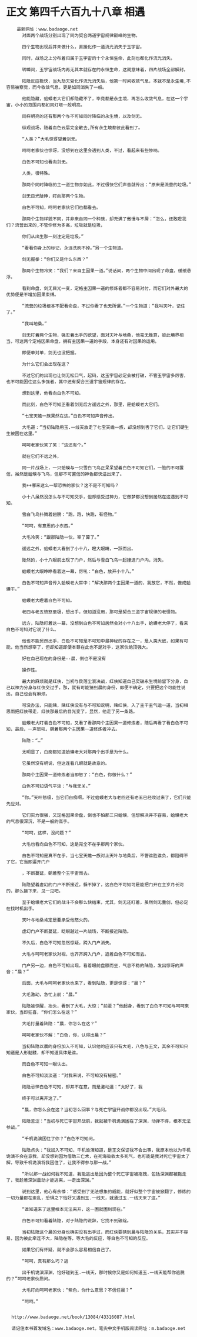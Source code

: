 # 正文 第四千六百九十八章 相遇
        最新网址：www.badaoge.net
          对面两个战场分别出现了同为契合两道宇宙规律巅峰的生物。
      
          四个生物出现后并未做什么，直接化作一道流光消失于玉宇宙。
      
          同时，战场之上分布着归属于玉宇宙的十个永恒生命，此刻也都化作流光消失。
      
          转瞬间，玉宇宙战场内再无其本就存在的永恒生命，这就意味着，四片战场全部解封。
      
          陆隐反应极快，当九劫天受化作流光消失后，他第一时间收敛气息，本就不是永生境,不容易被察觉，而今收敛气息，更是如同消失了一般。
      
          他能隐藏，蛤蟆老大它们却隐藏不了，毕竟都是永生境，再怎么收敛气息，在这一个宇宙，小小的范围内都如同灯塔一般明亮。
      
          同样明亮的还有那两个与不可知同时降临的永生境，以及剑无。
      
          纵观战场，随着血色云层完全散去,所有永生境都彼此看到了。
      
          “人类？”大毛惊讶望着剑无。
      
          呵呵老家伙也惊讶，没想到在这里会遇到人类，不过，看起来有些惨呐。
      
          白色不可知也看向剑无。
      
          人类，很特殊。
      
          那两个同时降临的主一道生物亦如此，不过很快它们声音就传出：“原来是流营的垃圾。”
      
          剑无目光陡睁，盯向那两个生物。
      
          白色不可知，呵呵老家伙它们也都看去。
      
          那两个生物样貌不同，并非来自同一个种族，却充满了傲慢与不屑：“怎么，还敢瞪我们？流营出来的,不管你修为多高，垃圾就是垃圾，
      
          你们从出生那一刻注定是垃圾。”
      
          “看看你身上的标记，永远洗刷不掉。”另一个生物道。
      
          剑无握拳：“你们又是什么东西？”
      
          那两个生物冷笑：“我们？来自主因果一道。”说话间，两个生物中间出现了命盘，缓缓悬浮。
      
          看到命盘，剑无目光一变，定格主因果一道的修炼者都不容易对付，而它们对外最大的优势便是不增加因果束缚。
      
          “流营的垃圾根本不配看命盘，不过你看了也无所谓。”一个生物道：“我叫天叶，记住了。”
      
          “我叫地桑。”
      
          剑无盯着两个生物，强忍着出手的欲望，面对天叶与地桑，他毫无胜算，彼此境界相当，可这两个定格因果命盘，拥有主因果一道的手段，本身还有对因果的运用。
      
          即便单对单，剑无也没把握。
      
          为什么它们会出现在这？
      
          不过它们的出现也让剑无松口气，起码，这玉宇宙必定会被打破，不管玉宇宙多厉害，也不可能困住这么多强者，其中还有契合三道宇宙规律的存在。
      
          想到这里，他看向白色不可知。
      
          而此刻，白色不可知正看着剑无后方遥远之外，那里，是蛤蟆老大它们。
      
          “七宝天蟾一族果然在这。”白色不可知声音传出。
      
          大毛道：“当初陆隐用玉.一线天放走了七宝天蟾一族，却没想到害了它们，让它们硬生生被困在这里。”
      
          呵呵老家伙笑了笑：“这还有个。”
      
          就在它们不远之外，
      
          同一片战场上，一只蛤蟆与一只雪白飞鸟正呆呆望着白色不可知它们，一脸的不可置信，虽然是蛤蟆与飞鸟，但那不可置信的神色都快溢出来了。
      
          我++哪来这么一帮恐怖的家伙？这不是不可知吗？
      
          小十八虽然没怎么与不可知交手，但却感受过神力，它做梦都没想到居然在这遇到不可知。
      
          雪白飞鸟扑腾着翅膀：“跑，跑，快跑，有怪物。”
      
          “呵呵，有意思的小东西。”
      
          大毛冷笑：“跟那陆隐一伙，宰了算了。”
      
          遥远之外，蛤蟆老大看到了小十八，瞪大眼睛，一跃而出。
      
          陡然的，小十八眼前出现了门户，然后与雪白飞鸟一起撞进门户内，消失。
      
          蛤蟆老大眼睁睁看着这一幕，厉吼：“白色，放开小十八。”
      
          白色不可知声音传入蛤蟆老大耳中：“解决那两个主因果一道的，我放它，不然，做成蛤蟆干。”
      
          蛤蟆老大瞪着白色不可知。
      
          老四与老五愤怒至极，想出手，但知道没用，那可是契合三道宇宙规律的老怪物。
      
          远方，陆隐盯着这一幕，没想到白色不可知居然会对小十八出手，蛤蟆老大停了，看来白色不可知对它说了什么。
      
          他也不能贸然出手，白色不可知是不可知中最神秘的存在之一，是人类大敌，如果有可能，他当然想宰了，但却知道即便本尊在此也不是对手，这家伙绝顶强大。
      
          好在自己现在的身份是--晨，倒也不是没有
      
          操作性。
      
          最大的麻烦就是红侠，当初与戾落尘衰决战，红侠知道自己突破永生境前留下分身，自己以神力分身与红侠交过手，那，就有可能猜到晨的身份，即便不确定，只要把这个可能性说出，自己也会有麻烦。
      
          可没办法，只能赌，赌红侠没有与不可知说明，赌红侠，入了主干主气运一道，当初相思雨把红侠带走，红侠那最后的目光变了，显然，他走了另一条路。
      
          蛤蟆老大盯着白色不可知，又看了看那两个主因果一道修炼者，随后再看了看白色不可知，最后，一声怒吼，朝着那两个主因果一道修炼者冲去。
      
          陆隐：“…”
      
          太明显了，白痴都知道蛤蟆老大对那两个出手是为什么。
      
          它虽然没有明说，但这连看几眼就是故意的。
      
          那两个主因果一道修炼者当即怒了：“白色，你做什么？”
      
          白色不可知语气平淡：“与我无关。”
      
          “你。”天叶怒极，当它们白痴啊，不过蛤蟆老大与老四还有老五已经攻过来了，它们只能先应对。
      
          它们实力很强，又定格因果命盘，倒也不怕那三只蛤蟆，但想解决并不容易，蛤蟆老大的气息很深沉，不是一般的高手。
      
          “呵呵，这样，没问题？”
      
          大毛也看向白色不可知，这是完全不在乎那两个家伙。
      
          白色不可知是真不在乎，当七宝天蟾一族对上天叶与地桑后，不管谁胜谁负，都阻碍不了它，它当即遍开门户
      
          ，不断蔓延，朝着整个玉宇宙而去。
      
          陆隐望着虚幻的门户不断接近，躲不掉了，这白色不可知可是能把门开在主岁月长河的，那么接下来，见一见吧。
      
          至于蛤蟆老大它们的战斗不会那么快结束，尤其，剑无还盯着，虽然剑无重创，但必定在找时机出手。
      
          天叶与地桑肯定是要承受他怒火的。
      
          虚幻门户不断蔓延，眨眼越过一片战场，不断接近陆隐。
      
          不久后，白色不可知忽然惊疑，跨入门户消失。
      
          大毛与呵呵老家伙对视，也齐齐跨入门户，追着白色不可知而去。
      
          门户另一边，白色不可知出现，看着眼前盘膝而坐，气息不稳的陆隐，发出惊讶的声音：“晨？”
      
          后面，大毛与呵呵老家伙也来了，看到陆隐，更是惊讶：“晨？”
      
          大毛激动，急忙上前：“晨。”
      
          陆隐被惊醒，抬头，看到了大毛，大惊：“前辈？”他起身，看到了白色不可知与呵呵来家伙，当即狂喜，“你们怎么在这？”
      
          大毛打量着陆隐：“晨，你怎么在这？”
      
          呵呵老家伙不解：“白色，你，认得出晨？”
      
          当初陆隐以晨的身份加入不可知，认识他的应该只有大毛，八色与王文，其余不可知只知道是人形骷髅，却不知道具体是谁。
      
          而白色不可知一眼认出。
      
          白色不可知淡淡道：“对我来说，不可知没有秘密。”
      
          陆隐忌惮白色不可知，却并不在意，而是激动道：“太好了，我
      
          终于可以离开这了。”
      
          “晨，你怎么会在这？当初怎么回事？与死亡宇宙开战你都没出现。”大毛问。
      
          陆隐苦涩：“当初与死亡宇宙开战前，我就被千机诡演困在了深渊，动弹不得，根本无法参战。”
      
          “千机诡演困住了你？”白色不可知问。
      
          陆隐点头：“我加入不可知，千机诡演知道，是王文保证我不会出事，我原本也以为千机诡演不会在意我，却没想到因为借助三亡术，在死海吸收太多死气，也可能是我对死亡宇宙太了解，导致千机诡演将我困住了，让我不得参与那一战。”
      
          “所以那一战如何我不知道，我能逃出是因为整个死亡宇宙被拖拽，包括深渊都被拖走了，我趁着深渊震动才能逃离，一走出深渊。”
      
          说到这里，他心有余悸：“感受到了无法想象的威能，就好似整个宇宙被掀翻了，修炼的一切力量都在紊乱，恐惧之下恰好又遇到玉.一线天，就通过玉.一线天来了这。”
      
          “谁知道来了这里根本无法离开，这一困就困到现在。”
      
          白色不可知看着陆隐，对于陆隐的说辞，它找不到破绽。
      
          当初陆隐这个晨的分身也确实没有出手过，而红侠要猜到晨与陆隐的关系，其实并不容易，因为彼此牵连不大，陆隐在等，等大毛的反应，等白色不可知的反应。
      
          如果它们有怀疑，就不会那么容易相信自己了。
      
          “呵呵，真有那么巧？逃
      
          出千机诡演深渊，恰好碰到玉.一线天，那时候你又是如何知道玉.一线天能帮你逃脱的？”呵呵老家伙质问。
      
          大毛盯向呵呵老家伙：“紫色，你什么意思？不信任晨？”
      
          “呵呵。”
      
      
      http://www.badaoge.net/book/13084/43316087.html
      
      请记住本书首发域名：www.badaoge.net。笔尖中文手机版阅读网址：m.badaoge.net